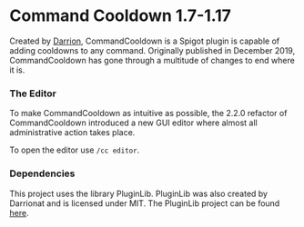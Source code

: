 # Command Cooldown 1.7-1.17

Created by [Darrion][Darrionat], CommandCooldown is a Spigot plugin is capable of adding cooldowns to any command. Originally published in December 2019,
CommandCooldown has gone through a multitude of changes to end where it is.

### The Editor

To make CommandCooldown as intuitive as possible, the 2.2.0 refactor of CommandCooldown introduced a new GUI editor
where almost all administrative action takes place.

To open the editor use `/cc editor`.

### Dependencies

This project uses the library PluginLib. PluginLib was also created by Darrionat and is licensed under MIT. The
PluginLib project can be found [here][PluginLib].

<!-- Links -->
[Darrionat]: https://github.com/Darrionat
[PluginLib]: https://github.com/Darrionat/PluginLib

